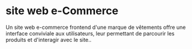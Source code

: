 # site web e-Commerce
Un site web e-commerce frontend d'une marque de vêtements offre une interface conviviale aux utilisateurs, leur permettant de parcourir les produits et d'interagir avec le site..
